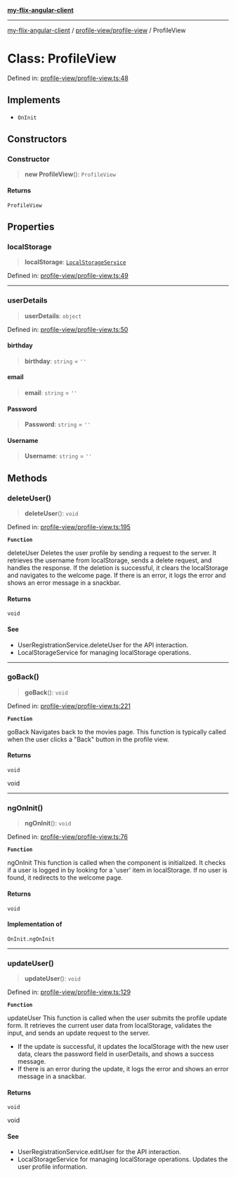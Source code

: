[**my-flix-angular-client**](../../../README.md)

***

[my-flix-angular-client](../../../modules.md) / [profile-view/profile-view](../README.md) / ProfileView

# Class: ProfileView

Defined in: [profile-view/profile-view.ts:48](https://github.com/srpmfp/myFlix-Angular-client/blob/3b98426b0b09b021ab5e603ef7ab490cf6b10ea4/src/app/profile-view/profile-view.ts#L48)

## Implements

- `OnInit`

## Constructors

### Constructor

> **new ProfileView**(): `ProfileView`

#### Returns

`ProfileView`

## Properties

### localStorage

> **localStorage**: [`LocalStorageService`](../../../services/storage.service/classes/LocalStorageService.md)

Defined in: [profile-view/profile-view.ts:49](https://github.com/srpmfp/myFlix-Angular-client/blob/3b98426b0b09b021ab5e603ef7ab490cf6b10ea4/src/app/profile-view/profile-view.ts#L49)

***

### userDetails

> **userDetails**: `object`

Defined in: [profile-view/profile-view.ts:50](https://github.com/srpmfp/myFlix-Angular-client/blob/3b98426b0b09b021ab5e603ef7ab490cf6b10ea4/src/app/profile-view/profile-view.ts#L50)

#### birthday

> **birthday**: `string` = `''`

#### email

> **email**: `string` = `''`

#### Password

> **Password**: `string` = `''`

#### Username

> **Username**: `string` = `''`

## Methods

### deleteUser()

> **deleteUser**(): `void`

Defined in: [profile-view/profile-view.ts:195](https://github.com/srpmfp/myFlix-Angular-client/blob/3b98426b0b09b021ab5e603ef7ab490cf6b10ea4/src/app/profile-view/profile-view.ts#L195)

**`Function`**

deleteUser
Deletes the user profile by sending a request to the server.
It retrieves the username from localStorage, sends a delete request,
and handles the response.
If the deletion is successful, it clears the localStorage and navigates to the welcome page.
If there is an error, it logs the error and shows an error message in a snackbar.

#### Returns

`void`

#### See

 - UserRegistrationService.deleteUser for the API interaction.
 - LocalStorageService for managing localStorage operations.

***

### goBack()

> **goBack**(): `void`

Defined in: [profile-view/profile-view.ts:221](https://github.com/srpmfp/myFlix-Angular-client/blob/3b98426b0b09b021ab5e603ef7ab490cf6b10ea4/src/app/profile-view/profile-view.ts#L221)

**`Function`**

goBack
Navigates back to the movies page.
This function is typically called when the user clicks a "Back" button in the profile view.

#### Returns

`void`

void

***

### ngOnInit()

> **ngOnInit**(): `void`

Defined in: [profile-view/profile-view.ts:76](https://github.com/srpmfp/myFlix-Angular-client/blob/3b98426b0b09b021ab5e603ef7ab490cf6b10ea4/src/app/profile-view/profile-view.ts#L76)

**`Function`**

ngOnInit
This function is called when the component is initialized.
It checks if a user is logged in by looking for a 'user' item in localStorage.
If no user is found, it redirects to the welcome page.

#### Returns

`void`

#### Implementation of

`OnInit.ngOnInit`

***

### updateUser()

> **updateUser**(): `void`

Defined in: [profile-view/profile-view.ts:129](https://github.com/srpmfp/myFlix-Angular-client/blob/3b98426b0b09b021ab5e603ef7ab490cf6b10ea4/src/app/profile-view/profile-view.ts#L129)

**`Function`**

updateUser
This function is called when the user submits the profile update form.
It retrieves the current user data from localStorage,
validates the input, and sends an update request to the server.
* If the update is successful, it updates the localStorage with the new user data,
clears the password field in userDetails, and shows a success message.
* If there is an error during the update, it logs the error and shows an error message in a snackbar.

#### Returns

`void`

void

#### See

 - UserRegistrationService.editUser for the API interaction.
 - LocalStorageService for managing localStorage operations.
Updates the user profile information.
